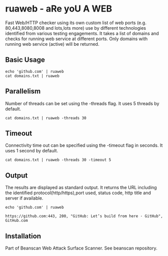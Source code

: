 # ruaweb - aRe yoU A WEB
Fast Web/HTTP checker using its own custom list of web ports (e.g. 80,443,8080,8008 and lots,lots more) use by different technologies identified from various testing engagements.
It takes a list of domains and checks for running web service at different ports. Only domains with running web service (active) will be returned.

## Basic Usage
```
echo 'github.com' | ruaweb
cat domains.txt | ruaweb
```

## Parallelism
Number of threads can be set using the -threads flag. It uses 5 threads by default.
```
cat domains.txt | ruaweb -threads 30
```

## Timeout
Connectivity time out can be specified using the -timeout flag in seconds. It uses 1 second by default.

```
cat domains.txt | ruaweb -threads 30 -timeout 5

```

## Output
The results are displayed as standard output. It returns the URL including the identified protocol(http/https),port used, status code, http title and server if available.

```
echo 'github.com' | ruaweb

https://github.com:443, 200, "GitHub: Let’s build from here · GitHub", GitHub.com

```
## Installation

Part of Beanscan Web Attack Surface Scanner. See beanscan repository.
